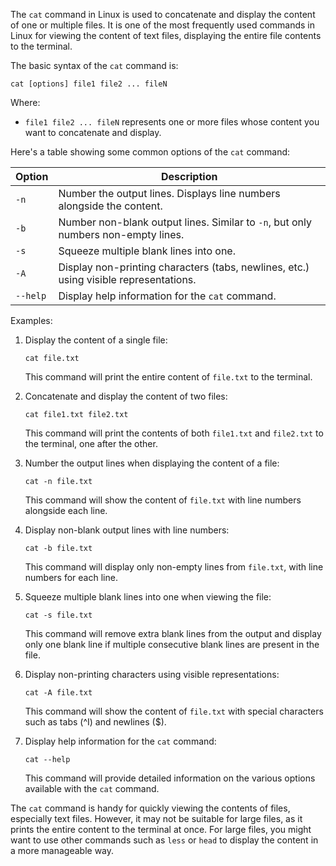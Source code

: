 The `cat` command in Linux is used to concatenate and display the content of one or multiple files. It is one of the most frequently used commands in Linux for viewing the content of text files, displaying the entire file contents to the terminal.

The basic syntax of the `cat` command is:

```
cat [options] file1 file2 ... fileN
```

Where:
- `file1 file2 ... fileN` represents one or more files whose content you want to concatenate and display.

Here's a table showing some common options of the `cat` command:

| Option       | Description                                                                                     |
|--------------|-------------------------------------------------------------------------------------------------|
| `-n`         | Number the output lines. Displays line numbers alongside the content.                           |
| `-b`         | Number non-blank output lines. Similar to `-n`, but only numbers non-empty lines.               |
| `-s`         | Squeeze multiple blank lines into one.                                                         |
| `-A`         | Display non-printing characters (tabs, newlines, etc.) using visible representations.          |
| `--help`     | Display help information for the `cat` command.                                                |

Examples:

1. Display the content of a single file:
   ```
   cat file.txt
   ```
   This command will print the entire content of `file.txt` to the terminal.

2. Concatenate and display the content of two files:
   ```
   cat file1.txt file2.txt
   ```
   This command will print the contents of both `file1.txt` and `file2.txt` to the terminal, one after the other.

3. Number the output lines when displaying the content of a file:
   ```
   cat -n file.txt
   ```
   This command will show the content of `file.txt` with line numbers alongside each line.

4. Display non-blank output lines with line numbers:
   ```
   cat -b file.txt
   ```
   This command will display only non-empty lines from `file.txt`, with line numbers for each line.

5. Squeeze multiple blank lines into one when viewing the file:
   ```
   cat -s file.txt
   ```
   This command will remove extra blank lines from the output and display only one blank line if multiple consecutive blank lines are present in the file.

6. Display non-printing characters using visible representations:
   ```
   cat -A file.txt
   ```
   This command will show the content of `file.txt` with special characters such as tabs (^I) and newlines ($).

7. Display help information for the `cat` command:
   ```
   cat --help
   ```
   This command will provide detailed information on the various options available with the `cat` command.

The `cat` command is handy for quickly viewing the contents of files, especially text files. However, it may not be suitable for large files, as it prints the entire content to the terminal at once. For large files, you might want to use other commands such as `less` or `head` to display the content in a more manageable way.
